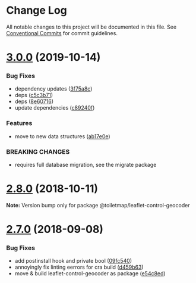# Change Log

All notable changes to this project will be documented in this file.
See [Conventional Commits](https://conventionalcommits.org) for commit guidelines.

# [3.0.0](https://github.com/perliedman/leaflet-control-geocoder/compare/v2.9.0...v3.0.0) (2019-10-14)


### Bug Fixes

* dependency updates ([3f75a8c](https://github.com/perliedman/leaflet-control-geocoder/commit/3f75a8c))
* deps ([c5c3b71](https://github.com/perliedman/leaflet-control-geocoder/commit/c5c3b71))
* deps ([8e60716](https://github.com/perliedman/leaflet-control-geocoder/commit/8e60716))
* update dependencies ([c89240f](https://github.com/perliedman/leaflet-control-geocoder/commit/c89240f))


### Features

* move to new data structures ([ab17e0e](https://github.com/perliedman/leaflet-control-geocoder/commit/ab17e0e))


### BREAKING CHANGES

* requires full database migration, see the migrate
package





# [2.8.0](https://github.com/perliedman/leaflet-control-geocoder/compare/v2.7.0...v2.8.0) (2018-10-11)

**Note:** Version bump only for package @toiletmap/leaflet-control-geocoder





<a name="2.7.0"></a>
# [2.7.0](https://github.com/perliedman/leaflet-control-geocoder/compare/v2.6.0...v2.7.0) (2018-09-08)


### Bug Fixes

* add postinstall hook and private bool ([09fc540](https://github.com/perliedman/leaflet-control-geocoder/commit/09fc540))
* annoyingly fix linting eerrors for cra build ([d459b63](https://github.com/perliedman/leaflet-control-geocoder/commit/d459b63))
* move & build leaflet-control-geocoder as package ([e54c8ed](https://github.com/perliedman/leaflet-control-geocoder/commit/e54c8ed))
